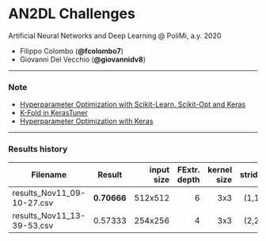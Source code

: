 # AN2DL Challenges
Artificial Neural Networks and Deep Learning @ PoliMi, a.y. 2020

- Filippo Colombo (**@fcolombo7**)
- Giovanni Del Vecchio (**@giovannidv8**)

---
### Note
* [Hyperparameter Optimization with Scikit-Learn, Scikit-Opt and Keras](https://towardsdatascience.com/hyperparameter-optimization-with-scikit-learn-scikit-opt-and-keras-f13367f3e796)
* [K-Fold in KerasTuner](https://mc.ai/how-to-do-cross-validation-in-keras-tuner/) 
* [Hyperparameter Optimization with Keras](https://towardsdatascience.com/hyperparameter-optimization-with-keras-b82e6364ca53)
---

### Results history

| Filename      | Result        | input size  | FExtr. depth | kernel size | stride | Class. HiddenLayer | Class. units | DropOut | L2 |
| ------------- |:-------------:| -----------:|-------------:|------------:|-------:|-------------------:|-------------:|--------:|---:|
| results_Nov11_09-10-27.csv | **0.70666** | 512x512 | 6 | 3x3 | (1,1) | 1 | 256 | - | - |
| results_Nov11_13-39-53.csv | 0.57333| 254x256 | 4 | 3x3 | (2,2) | 2 | 128 | 0.2 | 0.001 |
